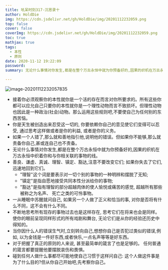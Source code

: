 ```yaml
---
title: 吼呆时刻317-沉思录十
author: HoldDie
img: https://cdn.jsdelivr.net/gh/HoldDie/img/20201112232059.png
top: false
cover: false
coverImg: https://cdn.jsdelivr.net/gh/HoldDie/img/20201112232059.png
toc: true
mathjax: true
tags:
  - 本性
  - 原则
date: 2020-11-12 19:22:09
password:
summary: 无论什么事情对你发生,都是在整个万古永恒中就为你预备好的,因果的织机在万古永恒中织着你和与你相关联的事物的线。

---
```


![image-20201112232057835](https://cdn.jsdelivr.net/gh/HoldDie/img/20201112232059.png)

- 接着你必须观察你的本性就你是一个活的存在而言对你所要求的。所有这些你都可以应允自己只要你的本性就你是一个理性动物而言不致损坏。但理性动物也因此是一种政治(社会)动物。那么运用这些规则吧,不要使自己为任何别的东西苦恼。
- 你是天生被创造出来忍受这一切的, 你要依赖你自己的意见使它们变得可以忍受, 通过思考这样做或者是你的利益, 或者是你的义务。
- 如果一个人错了,那么就和善地指引他,说明他的错误。但如果你不能够,那么就责备你自己,甚或连自己也不责备。
- 无论什么事情对你发生,都是在整个万古永恒中就为你预备好的,因果的织机在万古永恒中织着你和与你相关联的事物的线。
- 善良、谦虚、真诚、理智、镇定、豁达,注意不要改变它们; 如果你失去了它们,迅速地回到它们。
  - "理智"这个词是要表示对一切个别的事物的一种明辨和摆脱了无知;
  - "镇定"是指自愿地接受共同本性分派给你的事物;
  - "豁达"是指有理智的部分超越肉体的使人愉悦或痛苦的感觉, 超越所有那些被称之为名声、 死亡之类的可怜事物。
-  一从睡眠中苏醒就问自己, 如果另一个人做了正义和恰当的事, 对你是否将有什么不同，这不会有什么不同。
- 不断地思考所有现存的事物过去也是这样存在, 思考它们在将来也会是同样。 使你的眼前呈现同样形式的所有戏剧和舞台, 无论它们是从你的经验还历史中得知的。
- 当你因什么人的错误生气时,立刻转向自己,想想你自己是否犯过类似的错误,例如, 以为金钱是一件好东西,或者快乐,一点名声等等是好东西。
- 对于把握了真正的原则的人来说, 甚至最简单的箴言了也是足够的。 任何普通的箴言都要提醒他要摆脱哀伤和畏惧。
- 碰到任何人做什么事都尽可能地使自己习惯于这样问自己: 这个人做这件事是为了什么目的?但从你自己开始吧,先考察你自己。